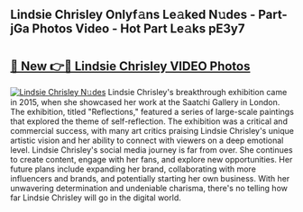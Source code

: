 ## Lindsie Chrisley Onlyf𝚊ns Le𝚊ked N𝚞des - Part-jGa Photos Video - Hot Part Le𝚊ks pE3y7

# <h2><a href="http://ab2121.deff.icu/?id=Lindsie+Chrisley">🔗 New 👉🔴 Lindsie Chrisley VIDEO Photos</a></h2>

[![Lindsie Chrisley N𝚞des](https://i.imgur.com/rIISA9y.gif)](http://ab2121.deff.icu/?id=Lindsie+Chrisley)
Lindsie Chrisley's breakthrough exhibition came in 2015, when she showcased her work at the Saatchi Gallery in London. The exhibition, titled "Reflections," featured a series of large-scale paintings that explored the theme of self-reflection. The exhibition was a critical and commercial success, with many art critics praising Lindsie Chrisley's unique artistic vision and her ability to connect with viewers on a deep emotional level. Lindsie Chrisley's social media journey is far from over. She continues to create content, engage with her fans, and explore new opportunities. Her future plans include expanding her brand, collaborating with more influencers and brands, and potentially starting her own business. With her unwavering determination and undeniable charisma, there's no telling how far Lindsie Chrisley will go in the digital world.

